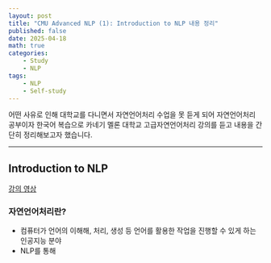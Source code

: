 ```yaml
---
layout: post
title: "CMU Advanced NLP (1): Introduction to NLP 내용 정리"
published: false
date: 2025-04-18
math: true
categories: 
    - Study
    - NLP
tags: 
    - NLP
    - Self-study
---
```


어떤 사유로 인해 대학교를 다니면서 자연언어처리 수업을 못 듣게 되어 자연언어처리 공부이자 한국어 복습으로 카네기 멜론 대학교 고급자연언어처리 강의를 듣고 내용을 간단히 정리해보고자 했습니다. 

--------

## Introduction to NLP
[강의 영상](https://www.youtube.com/watch?v=MgggZi5lL2c)

### 자연언어처리란?
* 컴퓨터가 언어의 이해해, 처리, 생성 등 언어를 활용한 작업을 진행할 수 있게 하는 인공지능 분야
* NLP를 통해 
